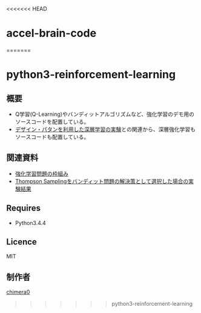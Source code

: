 <<<<<<< HEAD
# accel-brain-code
=======
# python3-reinforcement-learning

## 概要

- Q学習(Q-Learning)やバンディットアルゴリズムなど、強化学習のデモ用のソースコードを配置している。
- [デザイン・パタンを利用した深層学習の実験](https://github.com/chimera0/deep-learning-by-means-of-design-pattern)との関連から、深層強化学習もソースコードも配置している。

## 関連資料

- [強化学習問題の枠組み](http://media.accel-brain.com/user-experience-metrics-for-virtual-reality-with-bayesian-reinforcement-learning/#i-18)
- [Thompson Samplingをバンディット問題の解決策として選択した場合の実験結果](http://media.accel-brain.com/thompson-sampling/)

## Requires

- Python3.4.4

## Licence

MIT

## 制作者

[chimera0](https://github.com/chimera0/)
>>>>>>> python3-reinforcement-learning

